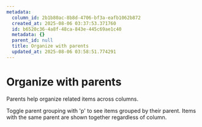 ```yaml
---
metadata:
  column_id: 2b1b80ac-8b8d-4706-bf3a-eafb1062b872
  created_at: 2025-08-06 03:37:53.371760
  id: b6520c36-4a8f-48ca-843e-445c69ae1c40
  metadata: {}
  parent_id: null
  title: Organize with parents
  updated_at: 2025-08-06 03:58:51.774291
---
```


# Organize with parents

































Parents help organize related items across columns.

Toggle parent grouping with 'p' to see items grouped by their parent.
Items with the same parent are shown together regardless of column.